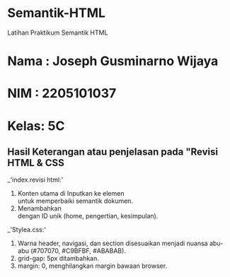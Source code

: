 # Semantik-HTML
Latihan Praktikum Semantik HTML

# Nama : Joseph Gusminarno Wijaya
# NIM  : 2205101037
# Kelas: 5C

## Hasil Keterangan atau penjelasan pada "Revisi HTML & CSS
_'index.revisi html:'
1. Konten utama di Inputkan ke elemen <main> untuk memperbaiki semantik dokumen.
2. Menambahkan <section> dengan ID unik (home, pengertian, kesimpulan).

_'Stylea.css:'
1. Warna header, navigasi, dan section disesuaikan menjadi nuansa abu-abu (#707070, #C9BFBF, #ABABAB).
2. grid-gap: 5px ditambahkan.
3. margin: 0, menghilangkan margin bawaan browser.



